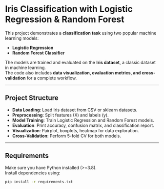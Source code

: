 # Iris Classification with Logistic Regression & Random Forest

This project demonstrates a **classification task** using two popular machine learning models:  
- **Logistic Regression**  
- **Random Forest Classifier**  

The models are trained and evaluated on the **Iris dataset**, a classic dataset in machine learning.  
The code also includes **data visualization, evaluation metrics, and cross-validation** for a complete workflow.  

---

## Project Structure
- **Data Loading**: Load Iris dataset from CSV or sklearn datasets.  
- **Preprocessing**: Split features (X) and labels (y).  
- **Model Training**: Train Logistic Regression and Random Forest models.  
- **Evaluation**: Print accuracy, confusion matrix, and classification report.  
- **Visualization**: Pairplot, boxplots, heatmap for data exploration.  
- **Cross-Validation**: Perform 5-fold CV for both models.  

---

## Requirements
Make sure you have Python installed (>=3.8).  
Install dependencies using:

```bash
pip install -r requirements.txt
